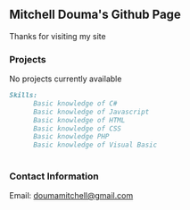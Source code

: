## Mitchell Douma's Github Page

Thanks for visiting my site

### Projects

No projects currently available

```markdown
Skills:
      Basic knowledge of C#
      Basic knowledge of Javascript
      Basic knowledge of HTML
      Basic knowledge of CSS
      Basic knowledge PHP
      Basic knowledge of Visual Basic
      


```

### Contact Information

Email: doumamitchell@gmail.com

